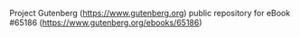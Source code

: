 Project Gutenberg (https://www.gutenberg.org) public repository for
eBook #65186 (https://www.gutenberg.org/ebooks/65186)
